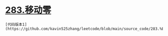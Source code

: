 # [283.移动零](https://github.com/kavin525zhang/leetcode/tree/main/source_code/283.%E7%A7%BB%E5%8A%A8%E9%9B%B6)

    [代码版本1](https://github.com/kavin525zhang/leetcode/blob/main/source_code/283.%E7%A7%BB%E5%8A%A8%E9%9B%B6/mine_v1.py)
